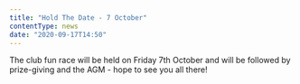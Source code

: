 ```yaml
---
title: "Hold The Date - 7 October"
contentType: news
date: "2020-09-17T14:50"
---
```


The club fun race will be held on Friday 7th October and will be followed by prize-giving and the
AGM - hope to see you all there!
